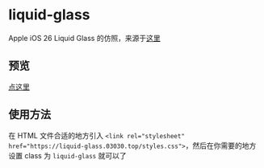 # liquid-glass

Apple iOS 26 Liquid Glass 的仿照，来源于[这里](https://codepen.io/wprod/pen/raVpwJL)

## 预览

[点这里](https://liquid-glass.03030.top)

## 使用方法

在 HTML 文件合适的地方引入 `<link rel="stylesheet" href="https://liquid-glass.03030.top/styles.css">`，然后在你需要的地方设置 class 为 `liquid-glass` 就可以了